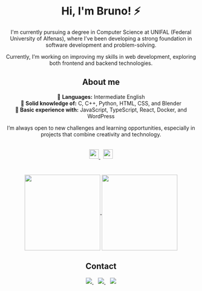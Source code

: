 <div align="center">

# Hi, I'm Bruno! ⚡

I'm currently pursuing a degree in Computer Science at UNIFAL (Federal University of Alfenas), where I’ve been developing a strong foundation in software development and problem-solving.

Currently, I’m working on improving my skills in web development, exploring both frontend and backend technologies.

## About me

💬 **Languages:** Intermediate English  
🧠 **Solid knowledge of:** C, C++, Python, HTML, CSS, and Blender  
🔧 **Basic experience with:** JavaScript, TypeScript, React, Docker, and WordPress

I’m always open to new challenges and learning opportunities, especially in projects that combine creativity and technology.

<br>

<a href="https://github.com/brunomartins009/brunomartins009/tree/main/Certificados/" target="_blank">
  <img src="https://img.shields.io/badge/Certificates-blue" style="height: 25px;" />
</a>
&nbsp;
<a href="https://brunomartins009.github.io/Portfolio/" target="_blank">
  <img src="https://img.shields.io/badge/Portfolio-green" style="height: 25px;" />
</a>

</div>


#
<div align="center">
<a href="https://github.com/anuraghazra/github-readme-stats">
  <img height=200 align="center" src="https://github-readme-stats.vercel.app/api?username=brunomartins009&show_icons=true&theme=radical&include_all_commits=true&count_private=true" />
</a>
<a href="https://github.com/anuraghazra/convoychat">
  <img height=200 align="center" src="https://github-readme-stats.vercel.app/api/top-langs/?username=brunomartins009&layout=donut&theme=radical&hide=php" />
</a>
</div>

<div align="center">
  
## Contact

<a href="https://www.linkedin.com/in/bruno-martins-541a37350" target="_blank">
  <img src="https://img.shields.io/badge/LinkedIn-0A66C2?style=for-the-badge&logo=linkedin&logoColor=white" />
</a>
&nbsp;&nbsp;
<a href="https://www.instagram.com/brunomartins009/" target="_blank">
  <img src="https://img.shields.io/badge/Instagram-E4405F?style=for-the-badge&logo=instagram&logoColor=white" />
</a>
&nbsp;&nbsp;
<a href="mailto:martinscordeiro009@gmail.com" target="_blank">
  <img src="https://img.shields.io/badge/Gmail-D14836?style=for-the-badge&logo=gmail&logoColor=white" />
</a>

</div>


